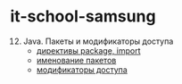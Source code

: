 # it-school-samsung

12. Java. Пакеты и модификаторы доступа
    - [директивы package, import](http://youtu.be/Qq-LfR8Ce1Y?hd=1)
    - [именование пакетов](http://youtu.be/j_m87fu6m7g?hd=1)
    - [модификаторы доступа]()
